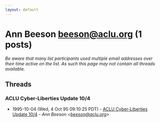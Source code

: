 ```yaml
---
layout: default
---
```


# Ann Beeson <beeson@aclu.org> (1 posts)

_Be aware that many list participants used multiple email addresses over their time active on the list. As such this page may not contain all threads available._

## Threads

### ACLU Cyber-Liberties Update 10/4
+ 1995-10-04 (Wed, 4 Oct 95 09:10:25 PDT) - [ACLU Cyber-Liberties Update 10/4](/archive/1995/10/8927bdb4726ba0822552c3ec468def641490f1ee4f5377ef359654cdb9b2de8f) - _Ann Beeson \<beeson@aclu.org\>_

